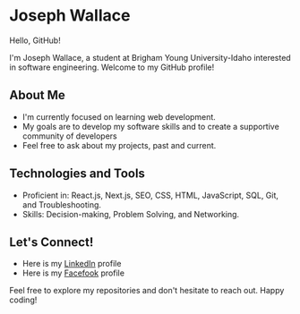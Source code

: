 # Joseph Wallace

Hello, GitHub!

I'm Joseph Wallace, a student at Brigham Young University-Idaho interested in software engineering. Welcome to my GitHub profile!

## About Me

- I'm currently focused on learning web development.
- My goals are to develop my software skills and to create a supportive community of developers
- Feel free to ask about my projects, past and current.

## Technologies and Tools

- Proficient in: React.js, Next.js, SEO, CSS, HTML, JavaScript, SQL, Git, and Troubleshooting.
- Skills: Decision-making, Problem Solving, and Networking.

## Let's Connect!

- Here is my [LinkedIn](www.linkedin.com/in/wallace-joe) profile
- Here is my [Facefook](https://www.facebook.com/profile.php?id=100090123442950) profile

Feel free to explore my repositories and don't hesitate to reach out. Happy coding!
